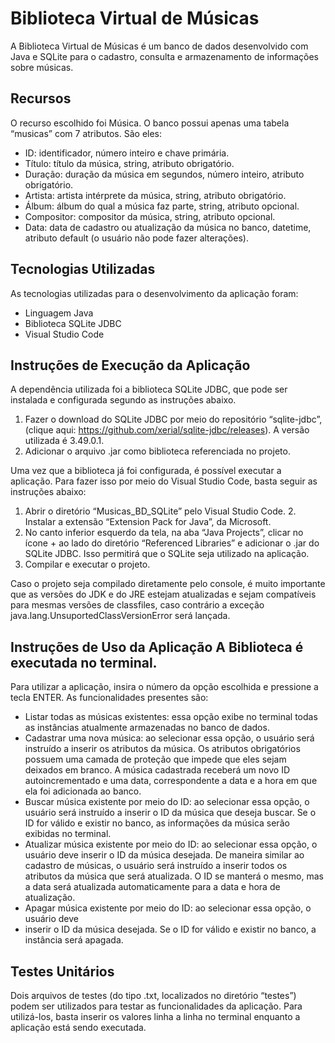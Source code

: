# Biblioteca Virtual de Músicas

A Biblioteca Virtual de Músicas é um banco de dados desenvolvido com Java e SQLite para o cadastro, consulta e armazenamento de informações sobre músicas.

## Recursos

O recurso escolhido foi Música. O banco possui apenas uma tabela “musicas” com 7 atributos. São eles:
- ID: identificador, número inteiro e chave primária.
- Título: título da música, string, atributo obrigatório.
- Duração: duração da música em segundos, número inteiro, atributo obrigatório.
- Artista: artista intérprete da música, string, atributo obrigatório.
- Álbum: álbum do qual a música faz parte, string, atributo opcional.
- Compositor: compositor da música, string, atributo opcional.
- Data: data de cadastro ou atualização da música no banco, datetime, atributo default (o usuário não pode fazer alterações).

## Tecnologias Utilizadas 

As tecnologias utilizadas para o desenvolvimento da aplicação foram:
- Linguagem Java
- Biblioteca SQLite JDBC
- Visual Studio Code

## Instruções de Execução da Aplicação

A dependência utilizada foi a biblioteca SQLite JDBC, que pode ser instalada e configurada segundo as instruções abaixo.
1. Fazer o download do SQLite JDBC por meio do repositório “sqlite-jdbc”, (clique aqui:
https://github.com/xerial/sqlite-jdbc/releases). A versão utilizada é 3.49.0.1.
2. Adicionar o arquivo .jar como biblioteca referenciada no projeto.

Uma vez que a biblioteca já foi configurada, é possível executar a aplicação. Para fazer isso por meio do Visual Studio Code, basta seguir as instruções abaixo:
1. Abrir o diretório “Musicas_BD_SQLite” pelo Visual Studio Code. 2. Instalar a extensão “Extension Pack for Java”, da Microsoft.
3. No canto inferior esquerdo da tela, na aba “Java Projects”, clicar no ícone + ao lado do
diretório “Referenced Libraries” e adicionar o .jar do SQLite JDBC. Isso permitirá que o SQLite seja utilizado na aplicação.
4. Compilar e executar o projeto.

Caso o projeto seja compilado diretamente pelo console, é muito importante que as versões do JDK e do JRE estejam atualizadas e sejam compatíveis para mesmas versões de classfiles, caso contrário a exceção java.lang.UnsuportedClassVersionError será lançada.

## Instruções de Uso da Aplicação A Biblioteca é executada no terminal. 

Para utilizar a aplicação, insira o número da opção escolhida e pressione a tecla ENTER. As funcionalidades presentes são:
- Listar todas as músicas existentes: essa opção exibe no terminal todas as instâncias atualmente armazenadas no banco de dados.
- Cadastrar uma nova música: ao selecionar essa opção, o usuário será instruído a inserir os atributos da música. Os atributos obrigatórios possuem uma camada de proteção que impede que eles sejam deixados em branco. A música cadastrada receberá um novo ID autoincrementado e uma data, correspondente a data e a hora em que ela foi adicionada ao banco.
- Buscar música existente por meio do ID: ao selecionar essa opção, o usuário será instruído a inserir o ID da música que deseja buscar. Se o ID for válido e existir no banco, as informações da música serão exibidas no terminal.
- Atualizar música existente por meio do ID: ao selecionar essa opção, o usuário deve inserir o ID da música desejada. De maneira similar ao cadastro de músicas, o usuário será instruído a inserir todos os atributos da música que será atualizada. O ID se manterá o mesmo, mas a data será atualizada automaticamente para a data e hora de atualização.
- Apagar música existente por meio do ID: ao selecionar essa opção, o usuário deve
- inserir o ID da música desejada. Se o ID for válido e existir no banco, a instância será apagada.
  
## Testes Unitários
Dois arquivos de testes (do tipo .txt, localizados no diretório “testes”) podem ser utilizados para testar as funcionalidades da aplicação. Para utilizá-los, basta inserir os valores linha a linha no terminal enquanto a aplicação está sendo executada.
